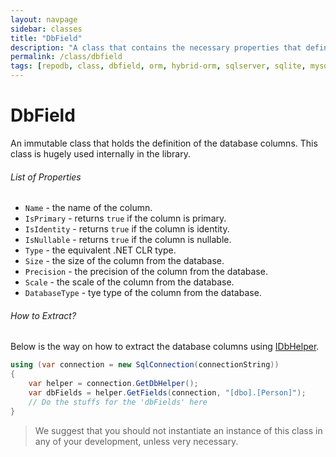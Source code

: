 ```yaml
---
layout: navpage
sidebar: classes
title: "DbField"
description: "A class that contains the necessary properties that defines a database field."
permalink: /class/dbfield
tags: [repodb, class, dbfield, orm, hybrid-orm, sqlserver, sqlite, mysql, postgresql]
---
```


# DbField

An immutable class that holds the definition of the database columns. This class is hugely used internally in the library.

###### List of Properties

- `Name` - the name of the column.
- `IsPrimary` - returns `true` if the column is primary.
- `IsIdentity` - returns `true` if the column is identity.
- `IsNullable` - returns `true` if the column is nullable.
- `Type` - the equivalent .NET CLR type.
- `Size` - the size of the column from the database.
- `Precision` - the precision of the column from the database.
- `Scale` - the scale of the column from the database.
- `DatabaseType` - tye type of the column from the database.

###### How to Extract?

Below is the way on how to extract the database columns using [IDbHelper](/interface/idbhelper).

```csharp
using (var connection = new SqlConnection(connectionString))
{
    var helper = connection.GetDbHelper();
    var dbFields = helper.GetFields(connection, "[dbo].[Person]");
    // Do the stuffs for the 'dbFields' here
}
```

> We suggest that you should not instantiate an instance of this class in any of your development, unless very necessary.